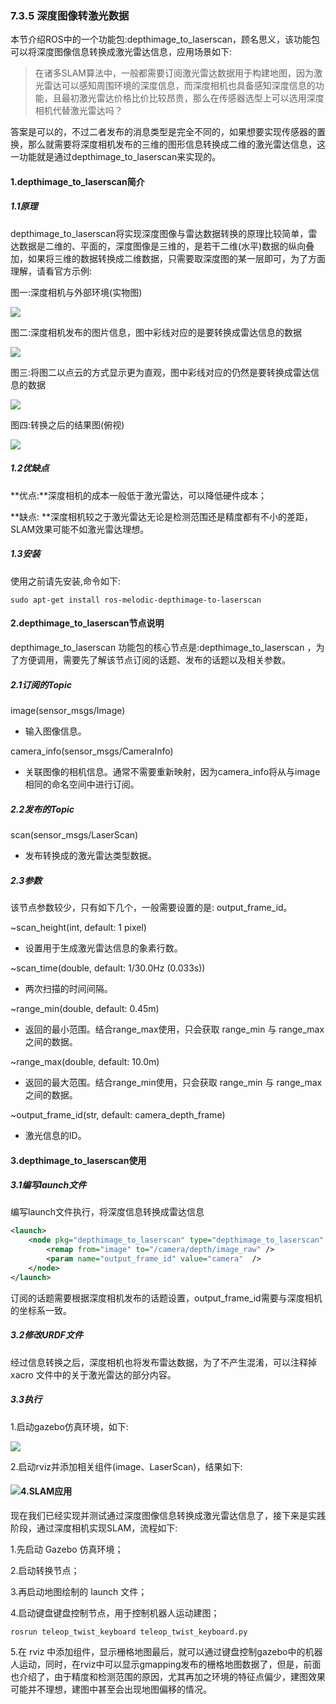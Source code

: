 ### 7.3.5 深度图像转激光数据

本节介绍ROS中的一个功能包:depthimage\_to\_laserscan，顾名思义，该功能包可以将深度图像信息转换成激光雷达信息，应用场景如下:

> 在诸多SLAM算法中，一般都需要订阅激光雷达数据用于构建地图，因为激光雷达可以感知周围环境的深度信息，而深度相机也具备感知深度信息的功能，且最初激光雷达价格比价比较昂贵，那么在传感器选型上可以选用深度相机代替激光雷达吗？

答案是可以的，不过二者发布的消息类型是完全不同的，如果想要实现传感器的置换，那么就需要将深度相机发布的三维的图形信息转换成二维的激光雷达信息，这一功能就是通过depthimage\_to\_laserscan来实现的。

#### 1.depthimage\_to\_laserscan简介

##### 1.1原理

depthimage\_to\_laserscan将实现深度图像与雷达数据转换的原理比较简单，雷达数据是二维的、平面的，深度图像是三维的，是若干二维\(水平\)数据的纵向叠加，如果将三维的数据转换成二维数据，只需要取深度图的某一层即可，为了方面理解，请看官方示例:

图一:深度相机与外部环境\(实物图\)

![](/assets/i2l_G1.jpg)

图二:深度相机发布的图片信息，图中彩线对应的是要转换成雷达信息的数据

![](/assets/i2l_G2.png)

图三:将图二以点云的方式显示更为直观，图中彩线对应的仍然是要转换成雷达信息的数据

![](/assets/i2l_G3.png)

图四:转换之后的结果图\(俯视\)

![](/assets/i2l_G4.png)

##### 1.2优缺点

**优点:**深度相机的成本一般低于激光雷达，可以降低硬件成本；

**缺点: **深度相机较之于激光雷达无论是检测范围还是精度都有不小的差距，SLAM效果可能不如激光雷达理想。

##### 1.3安装

使用之前请先安装,命令如下:

```
sudo apt-get install ros-melodic-depthimage-to-laserscan
```

#### 2.depthimage\_to\_laserscan节点说明

depthimage\_to\_laserscan 功能包的核心节点是:depthimage\_to\_laserscan ，为了方便调用，需要先了解该节点订阅的话题、发布的话题以及相关参数。

##### 2.1订阅的Topic

image\(sensor\_msgs/Image\)

* 输入图像信息。

camera\_info\(sensor\_msgs/CameraInfo\)

* 关联图像的相机信息。通常不需要重新映射，因为camera\_info将从与image相同的命名空间中进行订阅。

##### 2.2发布的Topic

scan\(sensor\_msgs/LaserScan\)

* 发布转换成的激光雷达类型数据。

##### 2.3参数

该节点参数较少，只有如下几个，一般需要设置的是: output\_frame\_id。

~scan\_height\(int, default: 1 pixel\)

* 设置用于生成激光雷达信息的象素行数。

~scan\_time\(double, default: 1/30.0Hz \(0.033s\)\)

* 两次扫描的时间间隔。

~range\_min\(double, default: 0.45m\)

* 返回的最小范围。结合range\_max使用，只会获取 range\_min 与 range\_max 之间的数据。

~range\_max\(double, default: 10.0m\)

* 返回的最大范围。结合range\_min使用，只会获取 range\_min 与 range\_max 之间的数据。

~output\_frame\_id\(str, default: camera\_depth\_frame\)

* 激光信息的ID。

#### 3.depthimage\_to\_laserscan使用

##### 3.1编写launch文件

编写launch文件执行，将深度信息转换成雷达信息

```xml
<launch>
    <node pkg="depthimage_to_laserscan" type="depthimage_to_laserscan" name="depthimage_to_laserscan">
        <remap from="image" to="/camera/depth/image_raw" />
        <param name="output_frame_id" value="camera"  />
    </node>
</launch>
```

订阅的话题需要根据深度相机发布的话题设置，output\_frame\_id需要与深度相机的坐标系一致。

##### 3.2修改URDF文件

经过信息转换之后，深度相机也将发布雷达数据，为了不产生混淆，可以注释掉 xacro 文件中的关于激光雷达的部分内容。

##### 3.3执行

1.启动gazebo仿真环境，如下:

![](/assets/i2l_仿真.PNG)

2.启动rviz并添加相关组件\(image、LaserScan\)，结果如下:

#### ![](/assets/i2l_rviz.PNG)4.SLAM应用

现在我们已经实现并测试通过深度图像信息转换成激光雷达信息了，接下来是实践阶段，通过深度相机实现SLAM，流程如下:

1.先启动 Gazebo 仿真环境；

2.启动转换节点；

3.再启动地图绘制的 launch 文件；

4.启动键盘键盘控制节点，用于控制机器人运动建图；

`rosrun teleop_twist_keyboard teleop_twist_keyboard.py`

5.在 rviz 中添加组件，显示栅格地图最后，就可以通过键盘控制gazebo中的机器人运动，同时，在rviz中可以显示gmapping发布的栅格地图数据了，但是，前面也介绍了，由于精度和检测范围的原因，尤其再加之环境的特征点偏少，建图效果可能并不理想，建图中甚至会出现地图偏移的情况。

